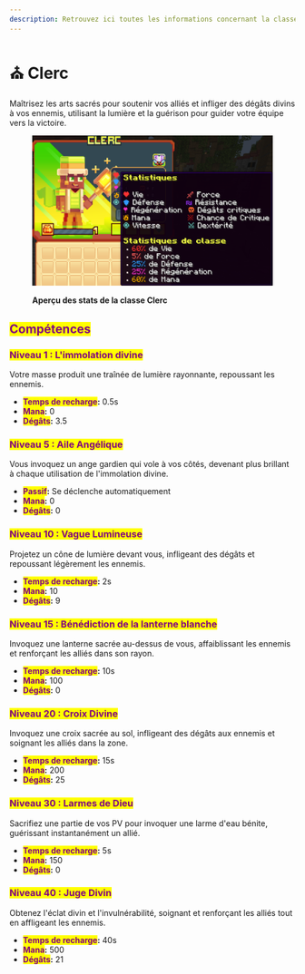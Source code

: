 ```yaml
---
description: Retrouvez ici toutes les informations concernant la classe Clerc
---
```


# ⛪ Clerc

Maîtrisez les arts sacrés pour soutenir vos alliés et infliger des dégâts divins à vos ennemis, utilisant la lumière et la guérison pour guider votre équipe vers la victoire.

<figure><img src="../../.gitbook/assets/image (43).png" alt=""><figcaption><p><strong>Aperçu des stats de la classe Clerc</strong></p></figcaption></figure>

## <mark style="color:purple;">Compétences</mark>

### <mark style="color:purple;">**Niveau 1 : L'immolation divine**</mark>

Votre masse produit une traînée de lumière rayonnante, repoussant les ennemis.

* <mark style="color:purple;">**Temps de recharge**</mark>**:** 0.5s
* <mark style="color:purple;">**Mana**</mark>**:** 0
* <mark style="color:purple;">**Dégâts**</mark>**:** 3.5

### <mark style="color:purple;">**Niveau 5 : Aile Angélique**</mark>

Vous invoquez un ange gardien qui vole à vos côtés, devenant plus brillant à chaque utilisation de l'immolation divine.

* <mark style="color:purple;">**Passif**</mark>**:** Se déclenche automatiquement
* <mark style="color:purple;">**Mana**</mark>**:** 0
* <mark style="color:purple;">**Dégâts**</mark>**:** 0

### <mark style="color:purple;">**Niveau 10 : Vague Lumineuse**</mark>

Projetez un cône de lumière devant vous, infligeant des dégâts et repoussant légèrement les ennemis.

* <mark style="color:purple;">**Temps de recharge**</mark>**:** 2s
* <mark style="color:purple;">**Mana**</mark>**:** 10
* <mark style="color:purple;">**Dégâts**</mark>**:** 9

### <mark style="color:purple;">**Niveau 15 : Bénédiction de la lanterne blanche**</mark>

Invoquez une lanterne sacrée au-dessus de vous, affaiblissant les ennemis et renforçant les alliés dans son rayon.

* <mark style="color:purple;">**Temps de recharge**</mark>**:** 10s
* <mark style="color:purple;">**Mana**</mark>**:** 100
* <mark style="color:purple;">**Dégâts**</mark>**:** 0

### <mark style="color:purple;">**Niveau 20 : Croix Divine**</mark>

Invoquez une croix sacrée au sol, infligeant des dégâts aux ennemis et soignant les alliés dans la zone.

* <mark style="color:purple;">**Temps de recharge**</mark>**:** 15s
* <mark style="color:purple;">**Mana**</mark>**:** 200
* <mark style="color:purple;">**Dégâts**</mark>**:** 25

### <mark style="color:purple;">**Niveau 30 : Larmes de Dieu**</mark>

Sacrifiez une partie de vos PV pour invoquer une larme d'eau bénite, guérissant instantanément un allié.

* <mark style="color:purple;">**Temps de recharge**</mark>**:** 5s
* <mark style="color:purple;">**Mana**</mark>**:** 150
* <mark style="color:purple;">**Dégâts**</mark>**:** 0

### <mark style="color:purple;">**Niveau 40 : Juge Divin**</mark>

Obtenez l'éclat divin et l'invulnérabilité, soignant et renforçant les alliés tout en affligeant les ennemis.

* <mark style="color:purple;">**Temps de recharge**</mark>**:** 40s
* <mark style="color:purple;">**Mana**</mark>**:** 500
* <mark style="color:purple;">**Dégâts**</mark>**:** 21
